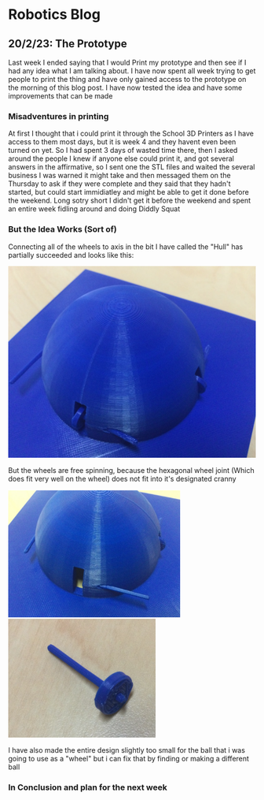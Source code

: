 # Robotics Blog

## 20/2/23: The Prototype

Last week I ended saying that I would Print my prototype and then see if I had any idea what I am talking about. I have now spent all week trying to get people to print the thing and have only gained access to the prototype on the morning of this blog post. I have now tested the idea and have some improvements that can be made

### Misadventures in printing

At first I thought that i could print it through the School 3D Printers as I have access to them most days, but it is week 4 and they havent even been turned on yet. So I had spent 3 days of wasted time there, then I asked around the people I knew if anyone else could print it, and got several answers in the affirmative, so I sent one the STL files and waited the several business I was warned it might take and then messaged them on the Thursday to ask if they were complete and they said that they hadn't started, but could start immidiatley and might be able to get it done before the weekend. Long sotry short I didn't get it before the weekend and spent an entire week fidling around and doing Diddly Squat

### But the Idea Works (Sort of) 

Connecting all of the wheels to axis in the bit I have called the "Hull" has partially succeeded and looks like this:

<img src="../Images/Blue Hull.png" width=800px alt="Images/hull.png">

But the wheels are free spinning, because the hexagonal wheel joint (Which does fit very well on the wheel) does not fit into it's designated cranny

<img src="../Images/Blue Hull Axel.png" width=350px alt="Images/bad axel.png"><img src="../Images/Blue Wheel Axel.png" width=300px alt="Images/Wheel together.png">



I have also made the entire design slightly too small for the ball that i was going to use as a "wheel" but i can fix that by finding or making a different ball

### In Conclusion and plan for the next week

